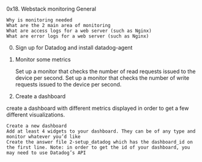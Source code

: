 0x18. Webstack monitoring
General

    Why is monitoring needed
    What are the 2 main area of monitoring
    What are access logs for a web server (such as Nginx)
    What are error logs for a web server (such as Nginx)

0. Sign up for Datadog and install datadog-agent
1. Monitor some metrics

    Set up a monitor that checks the number of read requests issued to the device per second.
    Set up a monitor that checks the number of write requests issued to the device per second.

2. Create a dashboard

create a dashboard with different metrics displayed in order to get a few different visualizations.

    Create a new dashboard
    Add at least 4 widgets to your dashboard. They can be of any type and monitor whatever you’d like
    Create the answer file 2-setup_datadog which has the dashboard_id on the first line. Note: in order to get the id of your dashboard, you may need to use Datadog’s API
